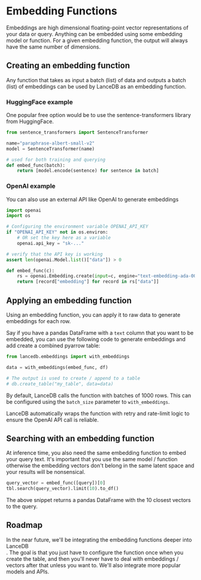 # Embedding Functions

Embeddings are high dimensional floating-point vector representations of your data or query.
Anything can be embedded using some embedding model or function.
For a given embedding function, the output will always have the same number of dimensions.

## Creating an embedding function

Any function that takes as input a batch (list) of data and outputs a batch (list) of embeddings
can be used by LanceDB as an embedding function.

### HuggingFace example

One popular free option would be to use the sentence-transformers library from HuggingFace.

```python
from sentence_transformers import SentenceTransformer

name="paraphrase-albert-small-v2"
model = SentenceTransformer(name)

# used for both training and querying
def embed_func(batch):
    return [model.encode(sentence) for sentence in batch]
```

### OpenAI example

You can also use an external API like OpenAI to generate embeddings

```python
import openai
import os

# Configuring the environment variable OPENAI_API_KEY
if "OPENAI_API_KEY" not in os.environ:
    # OR set the key here as a variable
    openai.api_key = "sk-..."

# verify that the API key is working
assert len(openai.Model.list()["data"]) > 0

def embed_func(c):
    rs = openai.Embedding.create(input=c, engine="text-embedding-ada-002")
    return [record["embedding"] for record in rs["data"]]
```

## Applying an embedding function

Using an embedding function, you can apply it to raw data
to generate embeddings for each row.

Say if you have a pandas DataFrame with a `text` column that you want to be embedded,
you can use the following code to generate embeddings and add create a combined
pyarrow table:

```python
from lancedb.embeddings import with_embeddings

data = with_embeddings(embed_func, df)

# The output is used to create / append to a table
# db.create_table("my_table", data=data)
```

By default, LanceDB calls the function with batches of 1000 rows. This can be configured
using the `batch_size` parameter to `with_embeddings`.

LanceDB automatically wraps the function with retry and rate-limit logic to ensure the OpenAI
API call is reliable.

## Searching with an embedding function

At inference time, you also need the same embedding function to embed your query text.
It's important that you use the same model / function otherwise the embedding vectors don't
belong in the same latent space and your results will be nonsensical.

```python
query_vector = embed_func([query])[0]
tbl.search(query_vector).limit(10).to_df()
```

The above snippet returns a pandas DataFrame with the 10 closest vectors to the query.

## Roadmap

In the near future, we'll be integrating the embedding functions deeper into LanceDB<br/>.
The goal is that you just have to configure the function once when you create the table,
and then you'll never have to deal with embeddings / vectors after that unless you want to.
We'll also integrate more popular models and APIs.
